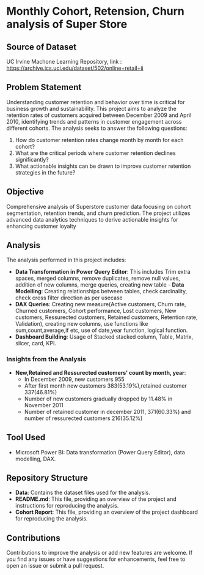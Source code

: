 # Monthly Cohort, Retension, Churn analysis of Super Store

## Source of Dataset
UC Irvine Machone Learning Repository, link : https://archive.ics.uci.edu/dataset/502/online+retail+ii

## Problem Statement
Understanding customer retention and behavior over time is critical for business growth and sustainability. This project aims to analyze the retention rates of customers acquired between December 2009 and April 2010, identifying trends and patterns in customer engagement across different cohorts. The analysis seeks to answer the following questions:

1. How do customer retention rates change month by month for each cohort?
2. What are the critical periods where customer retention declines significantly?
3. What actionable insights can be drawn to improve customer retention strategies in the future?

## Objective
Comprehensive analysis of Superstore customer data focusing on cohort segmentation, retention trends, and churn prediction. The project utilizes advanced data analytics techniques to derive actionable insights for enhancing customer loyalty

## Analysis
The analysis performed in this project includes:

- **Data Transformation in Power Query Editor**: This includes Trim extra spaces, merged columns, remove duplicates, remove null values, addition of new columns, merge queries, creating new table  - **Data Modelling**: Creating relationships between tables, check cardinality, check cross filter direction as per usecase
- **DAX Queries**: Creating new measure(Active customers, Churn rate, Churned customers, Cohort performance, Lost customers, New customers, Ressurected customers, Retained customers, Retention rate, Validation), creating new columns, use functions like sum,count,average,if etc, use of date,year function, logical function.
- **Dashboard Building**: Usage of Stacked stacked column, Table, Matrix, slicer, card, KPI.

### Insights from the Analysis

- **New,Retained and Ressurected customers' count by month, year**:
  - In December 2009, new customers 955
  - After first month new customers 383(53.19%),retained customer 337(46.81%)
  - Number of new customers gradually dropped by 11.48% in November 2011
  - Number of retained customer in december 2011, 371(60.33%) and number of ressurected customers 216(35.12%)

## Tool Used
- Microsoft Power BI: Data transformation (Power Query Editor), data modelling, DAX.

## Repository Structure
- **Data**: Contains the dataset files used for the analysis.
- **README.md**: This file, providing an overview of the project and instructions for reproducing the analysis.
- **Cohort Report**: This file, providing an overview of the project dashboard for reproducing the analysis.

## Contributions
Contributions to improve the analysis or add new features are welcome. If you find any issues or have suggestions for enhancements, feel free to open an issue or submit a pull request.
